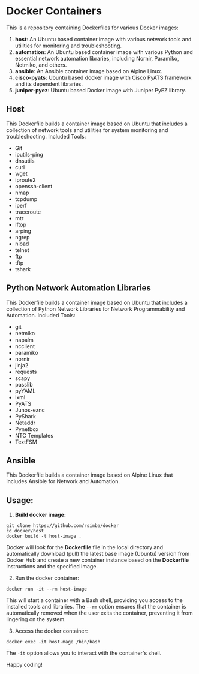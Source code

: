 # Docker Containers

This is a repository containing Dockerfiles for various Docker images:

1. **host**: An Ubuntu based container image with various network tools and utilities for monitoring and troubleshooting.
2. **automation**: An Ubuntu based container image with various Python and essential network automation libraries, including Nornir, Paramiko, Netmiko, and others.
3. **ansible**: An Ansible container image based on Alpine Linux.
4. **cisco-pyats**: Ubuntu based docker image with Cisco PyATS framework and its dependent libraries.
5. **juniper-pyez**: Ubuntu based Docker image with Juniper PyEZ library.

## Host

This Dockerfile builds a container image based on Ubuntu that includes a collection of network tools and utilities for system monitoring and troubleshooting. Included Tools:
- Git
- iputils-ping
- dnsutils
- curl
- wget
- iproute2
- openssh-client
- nmap
- tcpdump
- iperf
- traceroute
- mtr
- iftop
- arping
- ngrep
- nload
- telnet
- ftp
- tftp
- tshark

## Python Network Automation Libraries 

This Dockerfile builds a container image based on Ubuntu that includes a collection of Python Network Libraries for Network Programmability and Automation. Included Tools:
- git
- netmiko
- napalm
- ncclient
- paramiko
- nornir
- jinja2
- requests
- scapy
- passlib
- pyYAML
- lxml
- PyATS
- Junos-eznc
- PyShark
- Netaddr
- Pynetbox
- NTC Templates
- TextFSM

## Ansible

This Dockerfile builds a container image based on Alpine Linux that includes Ansible for Network and Automation.

## Usage:

1. **Build docker image:**
```
git clone https://github.com/rsimba/docker
cd docker/host
docker build -t host-image .
```
Docker will look for the **Dockerfile** file in the local directory and automatically download (pull) the latest base image (Ubuntu) version from Docker Hub and create a new container instance based on the **Dockerfile** instructions and the specified image.

2. Run the docker container:
```
docker run -it --rm host-image
```
This will start a container with a Bash shell, providing you access to the installed tools and libraries. The `--rm` option ensures that the container is automatically removed when the user exits the container, preventing it from lingering on the system.

3. Access the docker container:
```
docker exec -it host-mage /bin/bash
```
The `-it` option allows you to interact with the container's shell.

Happy coding!

